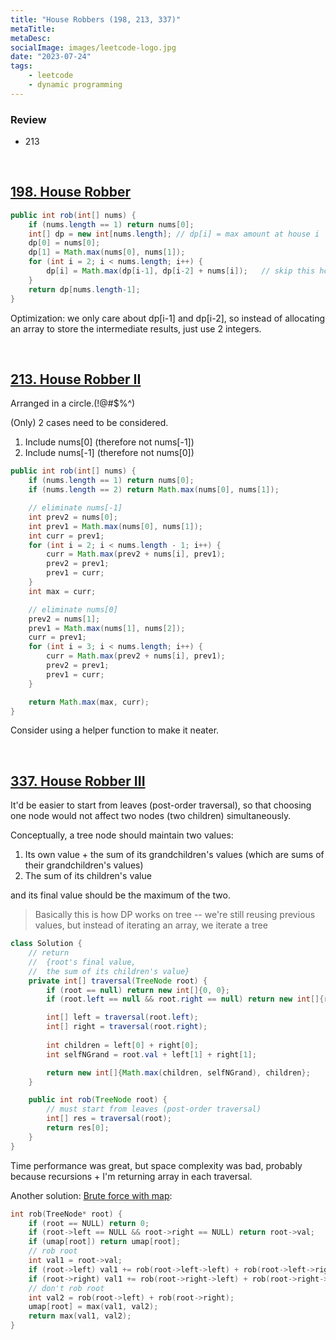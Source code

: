 ```yaml
---
title: "House Robbers (198, 213, 337)"
metaTitle:
metaDesc:
socialImage: images/leetcode-logo.jpg
date: "2023-07-24"
tags:
    - leetcode
    - dynamic programming
---
```


### Review
- 213

<br>

## [198. House Robber](https://leetcode.com/problems/house-robber/)

```java
public int rob(int[] nums) {
    if (nums.length == 1) return nums[0];
    int[] dp = new int[nums.length]; // dp[i] = max amount at house i
    dp[0] = nums[0];
    dp[1] = Math.max(nums[0], nums[1]);
    for (int i = 2; i < nums.length; i++) {
        dp[i] = Math.max(dp[i-1], dp[i-2] + nums[i]);   // skip this house or not
    }
    return dp[nums.length-1];
}
```
Optimization: we only care about dp[i-1] and dp[i-2], so instead of allocating an array to store the intermediate results, just use 2 integers.

<br>

## [213. House Robber II](https://leetcode.com/problems/house-robber-ii/)
Arranged in a circle.(!@#$%^)

(Only) 2 cases need to be considered. 
1. Include nums[0] (therefore not nums[-1])
2. Include nums[-1] (therefore not nums[0])

```java
public int rob(int[] nums) {
    if (nums.length == 1) return nums[0];
    if (nums.length == 2) return Math.max(nums[0], nums[1]);

    // eliminate nums[-1]
    int prev2 = nums[0];
    int prev1 = Math.max(nums[0], nums[1]);
    int curr = prev1;
    for (int i = 2; i < nums.length - 1; i++) {
        curr = Math.max(prev2 + nums[i], prev1);
        prev2 = prev1;
        prev1 = curr;
    }
    int max = curr;

    // eliminate nums[0]
    prev2 = nums[1];
    prev1 = Math.max(nums[1], nums[2]);
    curr = prev1;
    for (int i = 3; i < nums.length; i++) {
        curr = Math.max(prev2 + nums[i], prev1);
        prev2 = prev1;
        prev1 = curr;
    }

    return Math.max(max, curr);
}
```
Consider using a helper function to make it neater.

<br>

## [337. House Robber III](https://leetcode.com/problems/house-robber-iii/)

It'd be easier to start from leaves (post-order traversal), so that choosing one node would not affect two nodes (two children) simultaneously.

Conceptually, a tree node should maintain two values:
1. Its own value + the sum of its grandchildren's values (which are sums of their grandchildren's values)
2. The sum of its children's value

and its final value should be the maximum of the two.

>Basically this is how DP works on tree -- we're still reusing previous values, but instead of iterating an array, we iterate a tree

```java
class Solution {
    // return 
    //  {root's final value, 
    //  the sum of its children's value}
    private int[] traversal(TreeNode root) {
        if (root == null) return new int[]{0, 0};
        if (root.left == null && root.right == null) return new int[]{root.val, 0};

        int[] left = traversal(root.left);
        int[] right = traversal(root.right);
        
        int children = left[0] + right[0];
        int selfNGrand = root.val + left[1] + right[1];

        return new int[]{Math.max(children, selfNGrand), children};
    }

    public int rob(TreeNode root) {
        // must start from leaves (post-order traversal)
        int[] res = traversal(root);
        return res[0];
    }
}
```

Time performance was great, but space complexity was bad, probably because recursions + I'm returning array in each traversal.

Another solution:
[Brute force with map](https://programmercarl.com/0337.%E6%89%93%E5%AE%B6%E5%8A%AB%E8%88%8DIII.html#%E6%80%9D%E8%B7%AF): 
```c++
int rob(TreeNode* root) {
    if (root == NULL) return 0;
    if (root->left == NULL && root->right == NULL) return root->val;
    if (umap[root]) return umap[root]; 
    // rob root
    int val1 = root->val;
    if (root->left) val1 += rob(root->left->left) + rob(root->left->right); // skip root->left
    if (root->right) val1 += rob(root->right->left) + rob(root->right->right); // skip root->right
    // don't rob root
    int val2 = rob(root->left) + rob(root->right); 
    umap[root] = max(val1, val2);
    return max(val1, val2);
}
```


